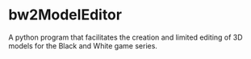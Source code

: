 # bw2ModelEditor
A python program that facilitates the creation and limited editing of 3D models for the Black and White game series.
